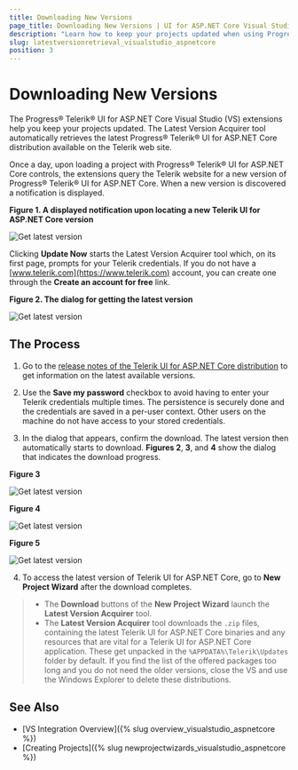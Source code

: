 ```yaml
---
title: Downloading New Versions
page_title: Downloading New Versions | UI for ASP.NET Core Visual Studio Integration
description: "Learn how to keep your projects updated when using Progress&reg; Telerik&reg; UI for ASP.NET Core."
slug: latestversionretrieval_visualstudio_aspnetcore
position: 3
---
```


# Downloading New Versions

The Progress&reg; Telerik&reg; UI for ASP.NET Core Visual Studio (VS) extensions help you keep your projects updated. The Latest Version Acquirer tool automatically retrieves the latest Progress&reg; Telerik&reg; UI for ASP.NET Core distribution available on the Telerik web site.

Once a day, upon loading a project with Progress&reg; Telerik&reg; UI for ASP.NET Core controls, the extensions query the Telerik website for a new version of Progress&reg; Telerik&reg; UI for ASP.NET Core. When a new version is discovered a notification is displayed.

**Figure 1. A displayed notification upon locating a new Telerik UI for ASP.NET Core version**

![Get latest version](images/lva_notification.png)

Clicking **Update Now** starts the Latest Version Acquirer tool which, on its first page, prompts for your Telerik credentials. If you do not have a [www.telerik.com](https://www.telerik.com) account, you can create one through the **Create an account for free** link.

**Figure 2. The dialog for getting the latest version**

![Get latest version](images/lva1.png)

## The Process

1. Go to the [release notes of the Telerik UI for ASP.NET Core distribution](http://www.telerik.com/support/whats-new/aspnet-core-ui/release-history) to get information on the latest available versions.

2. Use the **Save my password** checkbox to avoid having to enter your Telerik credentials multiple times. The persistence is securely done and the credentials are saved in a per-user context. Other users on the machine do not have access to your stored credentials.

3. In the dialog that appears, confirm the download. The latest version then automatically starts to download. **Figures 2**, **3**, and **4** show the dialog that indicates the download progress.

  **Figure 3**

  ![Get latest version](images/lva2.png)

  **Figure 4**

  ![Get latest version](images/lva3.png)

  **Figure 5**

  ![Get latest version](images/lva4.png)

 4. To access the latest version of Telerik UI for ASP.NET Core, go to **New Project Wizard** after the download completes.

> * The **Download** buttons of the **New Project Wizard** launch the **Latest Version Acquirer** tool.
> * The **Latest Version Acquirer** tool downloads the `.zip` files, containing the latest Telerik UI for ASP.NET Core binaries and any resources that are vital for a Telerik UI for ASP.NET Core application. These get unpacked in the `%APPDATA%\Telerik\Updates` folder by default. If you find the list of the offered packages too long and you do not need the older versions, close the VS and use the Windows Explorer to delete these distributions.

## See Also

* [VS Integration Overview]({% slug overview_visualstudio_aspnetcore %})
* [Creating Projects]({% slug newprojectwizards_visualstudio_aspnetcore %})
